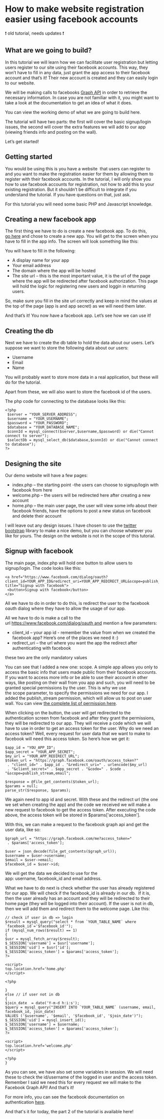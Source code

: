 # How to make website registration easier using facebook accounts

:exclamation: old tutorial, needs updates :exclamation:
## What are we going to build?

In this tutorial we will learn how we can facilitate user registration but letting users register to our site using their facebook accounts. This way, they won’t have to fill in any data, just grant the app access to their facebook account and that’s it! Their new account is created and they can easily login to our website.

We will be making calls to facebooks [Graph API](https://developers.facebook.com/docs/graph-api) in order to retrieve the necessary information. In case you are not familiar with it, you might want to take a look at the documentation to get an idea of what it does.

You can view the working demo of what we are going to build here.

The tutorial will have two parts: the first will cover the basic signup/login issues, the second will cover the extra features we will add to our app (viewing friends info and posting on the wall).

Let’s get started!

## Getting started

You would be using this is you have a website  that users can register to and you want to make the registration easier for them by allowing them to register with their facebook accounts. In the tutorial, I will only show you how to use facebook accounts for registration, not how to add this to your existing registration. But it shouldn’t be difficult to integrate if you understand the tutorial. If you have questions on that, just ask.

For this tutorial you will need some basic PHP and Javascript knowledge.

## Creating a new facebook app

The first thing we have to do is create a new facebook app. To do this, [go here](https://developers.facebook.com/apps) and chose to create a new app. You will get to the screen when you have to fill in the app info. The screen will look something like this:

You will have to fill in the following:
- A display name for your app
- Your email address
- The domain where the app will be hosted
- The site url – this is the most important value, it is the url of the page where the app will be redirected after facebook authorization. This page will hold the logic for registering new users and loggin in returning users.

So, make sure you fill in the site url correctly and keep in mind the values at the top of the page (app is and app secret) as we will need them later.

And that’s it! You now have a facebook app. Let’s see how we can use it!

## Creating the db

Next we have to create the db table to hold the data about our users. Let’s suppose we want to store the following data about our users:

- Username
- Email
- Name

You will probably want to store more data in a real application, but these will do for the tutorial.

Apart from these, we will also want to store the facebook id of the users. 

The php code for connecting to the database looks like this:

```
<?php
 $server = "YOUR_SERVER_ADDRESS";
 $username = "YOUR_USERNAME";
 $password = "YOUR_PASSWORD";
 $database = "YOUR_DATABASE_NAME";
 $connId = mysql_connect($server,$username,$password) or die("Cannot connect to server");
 $selectDb = mysql_select_db($database,$connId) or die("Cannot connect to database");
?>
```

## Designing the site

Our demo website will have a few pages:
- index.php – the starting point -the users can choose to signup/login with facebook from here
- welcome.php – the users will be redirected here after creating a new account
- home.php – the main user page, the user will view some info about their facebook friends, have the options to post a new status on facebook and delete their account

I will leave out any design issues. I have chosen to use the [twitter bootstrap](https://getbootstrap.com/2.3.2/) library to make a nice demo, but you can choose whatever you like for yours. The design on the website is not in the scope of this tutorial.

## Signup with facebook

The main page, index.php will hold one button to allow users to signup/login. The code looks like this:

```
<a href="https://www.facebook.com/dialog/oauth?client_id=YOUR_APP_ID&redirect_uri=YOUR_APP_REDIRECT_URL&scope=publish_stream,email" title="Signup with facebook">
 <button>Signup with facebook</button>
</a>
```

All we have to do in order to do this, is redirect the user to the facebook oauth dialog where they have to allow the usage of our app.

All we have to do is make a call to the url https://www.facebook.com/dialog/oauth and mention a few parameters:

- client_id – your app id - remember the value from when we created the facebook app? Here’s one of the places we need it :)
- redirect_uri – the url where you want the app the redirect after authenticating with facebook

these two are the only mandatory values

You can see that I added a new one: scope. A simple app allows you only to access the basic info that users made public from their facebook accounts. If you want to access more info or be able to use their account in other ways, like posting on their wall from you app and such, you will need to be granted special permissions by the user. This is why we use the scope parameter, to specify the permissions we need for our app. I added the publish_stream permission, which will allow us to post on user wall. You can view [the complete list of permission here](https://developers.facebook.com/docs/facebook-login/permissions).

When clicking on the button, the user will get redirected to the authentication screen from facebook and after they grant the permissions, they will be redirected to our app. They will receive a code which we will have to use in order to get an access token for the user. Why do we need an access token? Well, every request for user data that we want to make to facebook will need this access token. So here’s how we get it:

```
$app_id = "YOU_APP_ID";
$app_secret = "YOUR_APP_SECRET";
$my_url = "YOUR_APP_REDIRECT_URL";
$token_url = "https://graph.facebook.com/oauth/access_token?"
 . "client_id=" . $app_id . "&redirect_uri=" . urlencode($my_url)
 . "&client_secret=" . $app_secret . "&code=" . $code . "&scope=publish_stream,email";
 
$response = @file_get_contents($token_url);
$params = null;
parse_str($response, $params);
```

We again need to app id and secret. With these and the redirect url (the one we set when creating the app) and the code we received we will make a new request to facebook to get the access token. After executing the code above, the access token will be stored in $params['access_token'].

With this, we can make a request to the facebook graph api and get the user data, like so:

```
$graph_url = "https://graph.facebook.com/me?access_token="
 . $params['access_token'];
 
$user = json_decode(file_get_contents($graph_url));
$username = $user->username;
$email = $user->email;
$facebook_id = $user->id;
```

We will get the data we decided to use for the app: username, facebook_id and email address.

What we have to do next is check whether the user has already registered for our app. We will check if the facebook_id is already in our db.  If it is, then the user already has an account and they will be redirected to their home page (they will be logged into their account). If the user is not in db, then we will add them and redirect them to the welcome page. Like this:

```
// check if user in db => login
$result = mysql_query("select * from `YOUR_TABLE_NAME` where `facebook_id`='$facebook_id'");
if (mysql_num_rows($result) == 1)
{
$usr = mysql_fetch_array($result);
$_SESSION['username'] = $usr['username'];
$_SESSION['uid'] = $usr['id'];
$_SESSION['access_token'] = $params['access_token'];
?>
 
<script>
top.location.href='home.php'
</script>
 
<?php
 
}
else // if user not in db
{
$join_date  = date('Y-m-d h:i:s');
$query = mysql_query("INSERT INTO `YOUR_TABLE_NAME` (username, email, facebook_id, join_date)
VALUES ('$username', '$email', '$facebook_id', '$join_date')");
$_SESSION['uid'] = mysql_insert_id();
$_SESSION['username'] = $username;
$_SESSION['access_token'] = $params['access_token'];
?>
 
<script>
top.location.href='welcome.php'
</script>
 
<?php
}
```

As you can see, we have also set some variables in session. We will need these to check the id/username of the logged in user and the access token. Remember I said we need this for every request we will make to the Facebook Graph API! And that’s it!

For more info, you can see the facebook documentation on authentication [here](https://developers.facebook.com/docs/facebook-login/manually-build-a-login-flow).

And that's it for today, the part 2 of the tutorial is available here!
